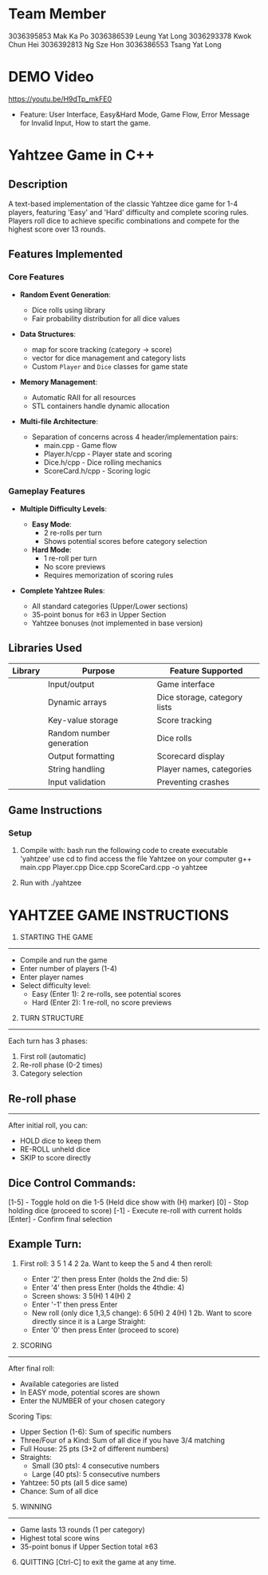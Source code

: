 # Team Member
3036395853 Mak Ka Po
3036386539 Leung Yat Long
3036293378 Kwok Chun Hei
3036392813 Ng Sze Hon
3036386553 Tsang Yat Long

# DEMO Video
https://youtu.be/H9dTp_mkFE0
 - Feature: User Interface, Easy&Hard Mode, Game Flow, Error Message for Invalid Input, How to start the game.

# Yahtzee Game in C++

## Description
A text-based implementation of the classic Yahtzee dice game for 1-4 players, featuring 'Easy' and 'Hard' difficulty and complete scoring rules. Players roll dice to achieve specific combinations and compete for the highest score over 13 rounds.

## Features Implemented

### Core Features
- **Random Event Generation**:
  - Dice rolls using <random> library
  - Fair probability distribution for all dice values

- **Data Structures**:
  - map for score tracking (category → score)
  - vector for dice management and category lists
  - Custom `Player` and `Dice` classes for game state

- **Memory Management**:
  - Automatic RAII for all resources
  - STL containers handle dynamic allocation

- **Multi-file Architecture**:
  - Separation of concerns across 4 header/implementation pairs:
    - main.cpp - Game flow
    - Player.h/cpp - Player state and scoring
    - Dice.h/cpp - Dice rolling mechanics
    - ScoreCard.h/cpp - Scoring logic

### Gameplay Features
- **Multiple Difficulty Levels**:
  - **Easy Mode**: 
    - 2 re-rolls per turn
    - Shows potential scores before category selection
  - **Hard Mode**:
    - 1 re-roll per turn
    - No score previews
    - Requires memorization of scoring rules

- **Complete Yahtzee Rules**:
  - All standard categories (Upper/Lower sections)
  - 35-point bonus for ≥63 in Upper Section
  - Yahtzee bonuses (not implemented in base version)

## Libraries Used
| Library | Purpose | Feature Supported |
|---------|---------|-------------------|
| <iostream> | Input/output | Game interface |
| <vector> | Dynamic arrays | Dice storage, category lists |
| <map> | Key-value storage | Score tracking |
| <random> | Random number generation | Dice rolls |
| <iomanip> | Output formatting | Scorecard display |
| <string> | String handling | Player names, categories |
| <limits> | Input validation | Preventing crashes |

## Game Instructions

### Setup
1. Compile with: bash
   run the following code to create executable 'yahtzee'
   use cd to find access the file Yahtzee on your computer
   g++ main.cpp Player.cpp Dice.cpp ScoreCard.cpp -o yahtzee

2. Run with ./yahtzee

YAHTZEE GAME INSTRUCTIONS
=========================

1. STARTING THE GAME
--------------------
- Compile and run the game
- Enter number of players (1-4)
- Enter player names
- Select difficulty level:
  * Easy (Enter 1): 2 re-rolls, see potential scores
  * Hard (Enter 2): 1 re-roll, no score previews

2. TURN STRUCTURE
-----------------
Each turn has 3 phases:
1. First roll (automatic)
2. Re-roll phase (0-2 times)
3. Category selection

## Re-roll phase
---------------
After initial roll, you can:
- HOLD dice to keep them
- RE-ROLL unheld dice
- SKIP to score directly

Dice Control Commands:
----------------------
[1-5]    - Toggle hold on die 1-5
          (Held dice show with (H) marker)
[0]      - Stop holding dice (proceed to score)
[-1]     - Execute re-roll with current holds
[Enter]  - Confirm final selection

Example Turn:
-------------
1. First roll: 3 5 1 4 2
2a. Want to keep the 5 and 4 then reroll:
   - Enter '2' then press Enter (holds the 2nd die: 5)
   - Enter '4' then press Enter (holds the 4thdie: 4)
   - Screen shows: 3 5(H) 1 4(H) 2
   - Enter '-1' then press Enter
   - New roll (only dice 1,3,5 change): 6 5(H) 2 4(H) 1
2b. Want to score directly since it is a Large Straight:
   - Enter '0' then press Enter (proceed to score)

3. SCORING
----------
After final roll:
- Available categories are listed
- In EASY mode, potential scores are shown
- Enter the NUMBER of your chosen category

Scoring Tips:
- Upper Section (1-6): Sum of specific numbers
- Three/Four of a Kind: Sum of all dice if you have 3/4 matching
- Full House: 25 pts (3+2 of different numbers)
- Straights: 
  - Small (30 pts): 4 consecutive numbers
  - Large (40 pts): 5 consecutive numbers
- Yahtzee: 50 pts (all 5 dice same)
- Chance: Sum of all dice

5. WINNING
---------
- Game lasts 13 rounds (1 per category)
- Highest total score wins
- 35-point bonus if Upper Section total ≥63

6. QUITTING
[Ctrl-C] to exit the game at any time.
